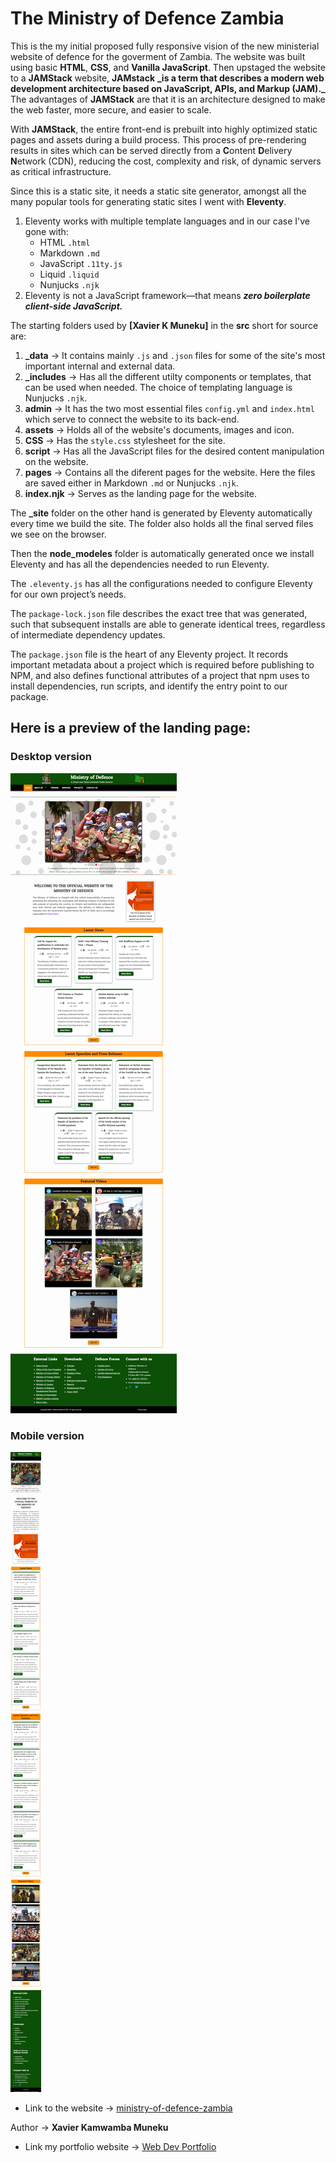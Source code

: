 # The Ministry of Defence Zambia

This is the my initial proposed fully responsive vision of the new ministerial website of defence for the goverment of Zambia. The website was built using basic **HTML**, **CSS**, and **Vanilla JavaScript**. Then upstaged the website to a **JAMStack** website, **JAMstack** **\_is a term that describes a modern web development architecture based on **JavaScript**, **APIs**, and **Markup** (JAM).\_** The advantages of **JAMStack** are that it is an architecture designed to make the web faster, more secure, and easier to scale.

With **JAMStack**, the entire front-end is prebuilt into highly optimized static pages and assets during a build process. This process of pre-rendering results in sites which can be served directly from a **C**ontent **D**elivery **N**etwork (CDN), reducing the cost, complexity and risk, of dynamic servers as critical infrastructure.

Since this is a static site, it needs a static site generator, amongst all the many popular tools for generating static sites I went with **Eleventy**.

1. Eleventy works with multiple template languages and in our case I've gone with:
   - HTML `.html`
   - Markdown `.md`
   - JavaScript `.11ty.js`
   - Liquid `.liquid`
   - Nunjucks `.njk`
2. Eleventy is not a JavaScript framework—that means **_zero boilerplate client-side JavaScript._**

The starting folders used by **[Xavier K Muneku]** in the **src** short for source are:

1. **\_data** -> It contains mainly `.js` and `.json` files for some of the site's most important internal and external data.
2. **\_includes** -> Has all the different utilty components or templates, that can be used when needed. The choice of templating language is Nunjucks `.njk`.
3. **admin** -> It has the two most essential files `config.yml` and `index.html` which serve to connect the website to its back-end.
4. **assets** -> Holds all of the website's documents, images and icon.
5. **CSS** -> Has the `style.css` stylesheet for the site.
6. **script** -> Has all the JavaScript files for the desired content manipulation on the website.
7. **pages** -> Contains all the diferent pages for the website. Here the files are saved either in Markdown `.md` or Nunjucks `.njk`.
8. **index.njk** -> Serves as the landing page for the website.

The **\_site** folder on the other hand is generated by Eleventy automatically every time we build the site. The folder also holds all the final served files we see on the browser.

Then the **node_modeles** folder is automatically generated once we install Eleventy and has all the dependencies needed to run Eleventy.

The `.eleventy.js` has all the configurations needed to configure Eleventy for our own project’s needs.

The `package-lock.json` file describes the exact tree that was generated, such that subsequent installs are able to generate identical trees, regardless of intermediate dependency updates.

The `package.json` file is the heart of any Eleventy project. It records important metadata about a project which is required before publishing to NPM, and also defines functional attributes of a project that npm uses to install dependencies, run scripts, and identify the entry point to our package.

## Here is a preview of the landing page:

### Desktop version

![Landing page for Ministry of Defence Zambia](./src/assets/images/screencapture-ministry-of-defence-zambia-netlify-app-2022-05-01-22_32_44.png "ministry-of-defence-zambia-desktop")

### Mobile version

![Landing page for Ministry of Defence Zambia](./src/assets/images/screencapture-ministry-of-defence-zambia-netlify-app-2022-05-02-05_47_59.png "ministry-of-defence-zambia-mobile")

- Link to the website -> [ministry-of-defence-zambia](https://ministry-of-defence-zambia.netlify.app/)

Author -> **Xavier Kamwamba Muneku**

- Link my portfolio website -> [Web Dev Portfolio](https://devxavier.netlify.app/)

